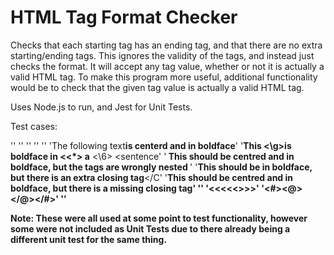 # HTML Tag Format Checker

Checks that each starting tag has an ending tag, and that there are no extra starting/ending tags. This ignores the validity of the tags, and instead just checks the format. 
It will accept any tag value, whether or not it is actually a valid HTML tag. To make this program more useful, additional functionality would be to 
check that the given tag value is actually a valid HTML tag.

Uses Node.js to run, and Jest for Unit Tests. 

Test cases:

'<A></A>'
'<A></A><B></B>'
'<A><B></B></A>'
'<A><B><C></C></B></A>'
'<A><B><C></A></B></C>'
'The following text<C><B>is centerd and in boldface</B></C>'
'<B>This <\\g>is <B>boldface</B> in <<*> a</B> <\\6> <<d>sentence'
'<B><C> This should be centred and in boldface, but the tags are wrongly nested </B></C>'
'<B>This should be in boldface, but there is an extra closing tag</B></C'
'<B><C>This should be centred and in boldface, but there is a missing closing tag</C>'
'<A><B><C></C></B>'
'<<<<<A><B><</B></A>>>>'
'<#><@></@></#>'
'<ABCD><EFGH></EFGH></ABCD>'
  
 Note: These were all used at some point to test functionality, however some were not included as Unit Tests due to there already being a different unit test for the same thing.  
